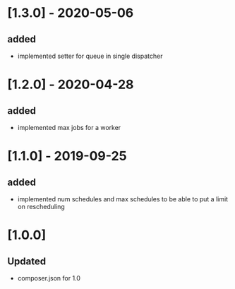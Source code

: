 # [1.3.0] - 2020-05-06
## added
- implemented setter for queue in single dispatcher

# [1.2.0] - 2020-04-28
## added
- implemented max jobs for a worker

# [1.1.0] - 2019-09-25
## added
- implemented num schedules and max schedules to be able to put a limit on rescheduling

# [1.0.0]
## Updated
- composer.json for 1.0
